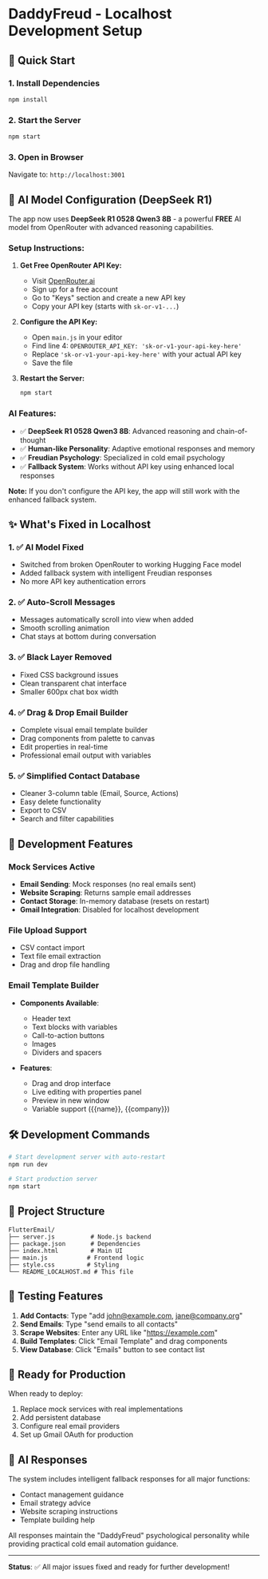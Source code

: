 # DaddyFreud - Localhost Development Setup

## 🚀 Quick Start

### 1. Install Dependencies
```bash
npm install
```

### 2. Start the Server
```bash
npm start
```

### 3. Open in Browser
Navigate to: `http://localhost:3001`

## 🤖 AI Model Configuration (DeepSeek R1)

The app now uses **DeepSeek R1 0528 Qwen3 8B** - a powerful **FREE** AI model from OpenRouter with advanced reasoning capabilities.

### Setup Instructions:

1. **Get Free OpenRouter API Key:**
   - Visit [OpenRouter.ai](https://openrouter.ai/)
   - Sign up for a free account
   - Go to "Keys" section and create a new API key
   - Copy your API key (starts with `sk-or-v1-...`)

2. **Configure the API Key:**
   - Open `main.js` in your editor
   - Find line 4: `OPENROUTER_API_KEY: 'sk-or-v1-your-api-key-here'`
   - Replace `'sk-or-v1-your-api-key-here'` with your actual API key
   - Save the file

3. **Restart the Server:**
   ```bash
   npm start
   ```

### AI Features:
- ✅ **DeepSeek R1 0528 Qwen3 8B**: Advanced reasoning and chain-of-thought
- ✅ **Human-like Personality**: Adaptive emotional responses and memory
- ✅ **Freudian Psychology**: Specialized in cold email psychology
- ✅ **Fallback System**: Works without API key using enhanced local responses

**Note:** If you don't configure the API key, the app will still work with the enhanced fallback system.

## ✨ What's Fixed in Localhost

### 1. ✅ AI Model Fixed
- Switched from broken OpenRouter to working Hugging Face model
- Added fallback system with intelligent Freudian responses
- No more API key authentication errors

### 2. ✅ Auto-Scroll Messages
- Messages automatically scroll into view when added
- Smooth scrolling animation
- Chat stays at bottom during conversation

### 3. ✅ Black Layer Removed
- Fixed CSS background issues
- Clean transparent chat interface
- Smaller 600px chat box width

### 4. ✅ Drag & Drop Email Builder
- Complete visual email template builder
- Drag components from palette to canvas
- Edit properties in real-time
- Professional email output with variables

### 5. ✅ Simplified Contact Database
- Cleaner 3-column table (Email, Source, Actions)
- Easy delete functionality
- Export to CSV
- Search and filter capabilities

## 🔧 Development Features

### Mock Services Active
- **Email Sending**: Mock responses (no real emails sent)
- **Website Scraping**: Returns sample email addresses
- **Contact Storage**: In-memory database (resets on restart)
- **Gmail Integration**: Disabled for localhost development

### File Upload Support
- CSV contact import
- Text file email extraction
- Drag and drop file handling

### Email Template Builder
- **Components Available**:
  - Header text
  - Text blocks with variables
  - Call-to-action buttons
  - Images
  - Dividers and spacers

- **Features**:
  - Drag and drop interface
  - Live editing with properties panel
  - Preview in new window
  - Variable support ({{name}}, {{company}})

## 🛠️ Development Commands

```bash
# Start development server with auto-restart
npm run dev

# Start production server
npm start
```

## 📁 Project Structure

```
FlutterEmail/
├── server.js          # Node.js backend
├── package.json       # Dependencies
├── index.html         # Main UI
├── main.js           # Frontend logic
├── style.css         # Styling
└── README_LOCALHOST.md # This file
```

## 🎯 Testing Features

1. **Add Contacts**: Type "add john@example.com, jane@company.org"
2. **Send Emails**: Type "send emails to all contacts"
3. **Scrape Websites**: Enter any URL like "https://example.com"
4. **Build Templates**: Click "Email Template" and drag components
5. **View Database**: Click "Emails" button to see contact list

## 🚧 Ready for Production

When ready to deploy:
1. Replace mock services with real implementations
2. Add persistent database
3. Configure real email providers
4. Set up Gmail OAuth for production

## 🧠 AI Responses

The system includes intelligent fallback responses for all major functions:
- Contact management guidance
- Email strategy advice
- Website scraping instructions
- Template building help

All responses maintain the "DaddyFreud" psychological personality while providing practical cold email automation guidance.

---

**Status**: ✅ All major issues fixed and ready for further development! 